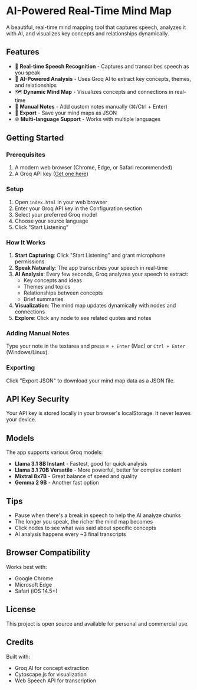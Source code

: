 # AI-Powered Real-Time Mind Map

A beautiful, real-time mind mapping tool that captures speech, analyzes it with AI, and visualizes key concepts and relationships dynamically.

## Features

- 🎤 **Real-time Speech Recognition** - Captures and transcribes speech as you speak
- 🤖 **AI-Powered Analysis** - Uses Groq AI to extract key concepts, themes, and relationships
- 🗺️ **Dynamic Mind Map** - Visualizes concepts and connections in real-time
- 📝 **Manual Notes** - Add custom notes manually (⌘/Ctrl + Enter)
- 💾 **Export** - Save your mind maps as JSON
- 🌐 **Multi-language Support** - Works with multiple languages

## Getting Started

### Prerequisites

1. A modern web browser (Chrome, Edge, or Safari recommended)
2. A Groq API key ([Get one here](https://console.groq.com/))

### Setup

1. Open `index.html` in your web browser
2. Enter your Groq API key in the Configuration section
3. Select your preferred Groq model
4. Choose your source language
5. Click "Start Listening"

### How It Works

1. **Start Capturing**: Click "Start Listening" and grant microphone permissions
2. **Speak Naturally**: The app transcribes your speech in real-time
3. **AI Analysis**: Every few seconds, Groq analyzes your speech to extract:
   - Key concepts and ideas
   - Themes and topics
   - Relationships between concepts
   - Brief summaries
4. **Visualization**: The mind map updates dynamically with nodes and connections
5. **Explore**: Click any node to see related quotes and notes

### Adding Manual Notes

Type your note in the textarea and press `⌘ + Enter` (Mac) or `Ctrl + Enter` (Windows/Linux).

### Exporting

Click "Export JSON" to download your mind map data as a JSON file.

## API Key Security

Your API key is stored locally in your browser's localStorage. It never leaves your device.

## Models

The app supports various Groq models:

- **Llama 3.1 8B Instant** - Fastest, good for quick analysis
- **Llama 3.1 70B Versatile** - More powerful, better for complex content
- **Mixtral 8x7B** - Great balance of speed and quality
- **Gemma 2 9B** - Another fast option

## Tips

- Pause when there's a break in speech to help the AI analyze chunks
- The longer you speak, the richer the mind map becomes
- Click nodes to see what was said about specific concepts
- AI analysis happens every ~3 final transcripts

## Browser Compatibility

Works best with:

- Google Chrome
- Microsoft Edge
- Safari (iOS 14.5+)

## License

This project is open source and available for personal and commercial use.

## Credits

Built with:

- Groq AI for concept extraction
- Cytoscape.js for visualization
- Web Speech API for transcription
